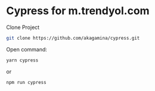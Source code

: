 # Cypress for m.trendyol.com

Clone Project

```bash
git clone https://github.com/akagamina/cypress.git
```


Open command:  

```bash
yarn cypress
```

or

```bash
npm run cypress
```


